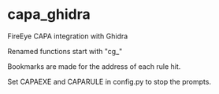 # capa_ghidra
 FireEye CAPA integration with Ghidra

 Renamed functions start with "cg_" 
 
 Bookmarks are made for the address of each rule hit.
 
 Set CAPAEXE and CAPARULE in config.py to stop the prompts. 
